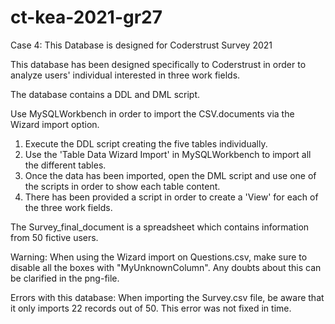 # ct-kea-2021-gr27
Case 4: This Database is designed for Coderstrust Survey 2021

This database has been designed specifically to Coderstrust in order to analyze users' individual interested in three work fields.

The database contains a DDL and DML script.

Use MySQLWorkbench in order to import the CSV.documents via the Wizard import option.

1. Execute the DDL script creating the five tables individually.
2. Use the 'Table Data Wizard Import' in MySQLWorkbench to import all the different tables.
3. Once the data has been imported, open the DML script and use one of the scripts in order to show each table content.
4. There has been provided a script in order to create a 'View' for each of the three work fields.

The Survey_final_document is a spreadsheet which contains information from 50 fictive users. 

Warning: When using the Wizard import on Questions.csv, make sure to disable all the boxes with "MyUnknownColumn". Any doubts about this can be clarified in the png-file.

Errors with this database: When importing the Survey.csv file, be aware that it only imports 22 records out of 50. This error was not fixed in time.

